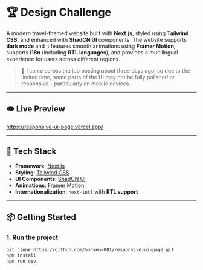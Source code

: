 # 🏆 Design Challenge

A modern travel-themed website built with **Next.js**, styled using **Tailwind CSS**, and enhanced with **ShadCN UI** components. The website supports **dark mode** and it features smooth animations using **Framer Motion**, supports **i18n** (including **RTL languages**), and provides a multilingual experience for users across different regions.

> 📝 I came across the job posting about three days ago, so due to the limited time, some parts of the UI may not be fully polished or responsive—particularly on mobile devices.

---

## 👁️ Live Preview

https://responsive-ui-page.vercel.app/

---

## 🚀 Tech Stack

- **Framework**: [Next.js](https://nextjs.org/)
- **Styling**: [Tailwind CSS](https://tailwindcss.com/)
- **UI Components**: [ShadCN UI](https://ui.shadcn.com/)
- **Animations**: [Framer Motion](https://www.framer.com/motion/)
- **Internationalization**: `next-intl` with **RTL support**

---

## 📦 Getting Started

### 1. Run the project

```bash
git clone https://github.com/mohsen-001/responsive-ui-page.git
npm install
npm run dev
```
